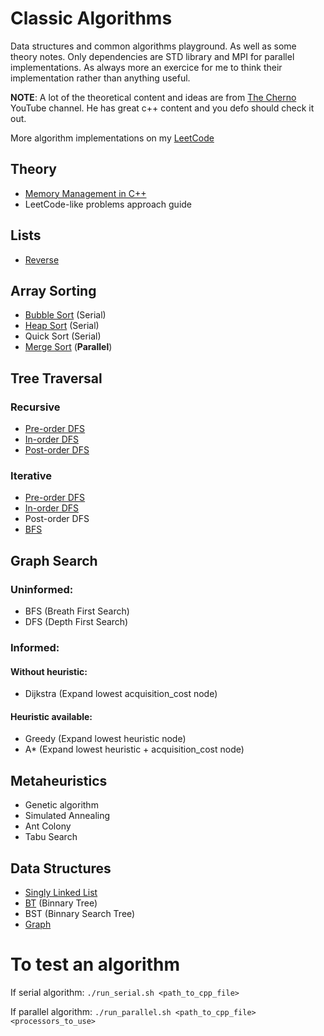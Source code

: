 # Classic Algorithms
Data structures and common algorithms playground. As well as some theory notes.
Only dependencies are STD library and MPI for parallel implementations.
As always more an exercice for me to think their implementation rather than anything useful.

**NOTE**: A lot of the theoretical content and ideas are from [The Cherno](https://www.youtube.com/channel/UCQ-W1KE9EYfdxhL6S4twUNw) YouTube channel.
He has great c++ content and you defo should check it out.

More algorithm implementations on my [LeetCode](https://leetcode.com/oleguercanal/)

## Theory

- [Memory Management in C++](theory/memory_management.md)
- LeetCode-like problems approach guide

## Lists

- [Reverse](lists/reverse.cpp)

## Array Sorting

- [Bubble Sort](sorting/bubble_sort.cpp) (Serial)
- [Heap Sort](sorting/heap_sort.cpp) (Serial)
- Quick Sort (Serial)
- [Merge Sort](sorting/merge_sort_parallel.cpp) (**Parallel**)

## Tree Traversal

### Recursive
- [Pre-order DFS](tree_traversal/recursive_tree_traversal.cpp)
- [In-order DFS](tree_traversal/recursive_tree_traversal.cpp)
- [Post-order DFS](tree_traversal/recursive_tree_traversal.cpp)

### Iterative
- [Pre-order DFS](tree_traversal/iterative_tree_traversal.cpp)
- [In-order DFS](tree_traversal/iterative_tree_traversal.cpp)
- Post-order DFS
- [BFS](tree_traversal/iterative_tree_traversal.cpp)

## Graph Search

### Uninformed:

- BFS (Breath First Search)
- DFS (Depth First Search)

### Informed:

#### Without heuristic:
- Dijkstra (Expand lowest acquisition_cost node)

#### Heuristic available:

- Greedy (Expand lowest heuristic node)
- A* (Expand lowest heuristic + acquisition_cost node)

## Metaheuristics

- Genetic algorithm
- Simulated Annealing
- Ant Colony
- Tabu Search

## Data Structures

- [Singly Linked List](include/single_link_list.hpp)
- [BT](include/binnary_tree.hpp) (Binnary Tree)
- BST (Binnary Search Tree)
- [Graph](include/graph.hpp)


# To test an algorithm

If serial algorithm: 
`./run_serial.sh <path_to_cpp_file>`

If parallel algorithm:
`./run_parallel.sh <path_to_cpp_file> <processors_to_use>`
